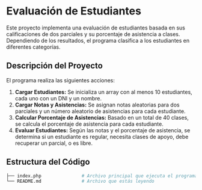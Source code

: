 # Evaluación de Estudiantes

Este proyecto implementa una evaluación de estudiantes basada en sus calificaciones de dos parciales y su porcentaje de asistencia a clases. Dependiendo de los resultados, el programa clasifica a los estudiantes en diferentes categorías.

## Descripción del Proyecto

El programa realiza las siguientes acciones:

1. **Cargar Estudiantes:** Se inicializa un array con al menos 10 estudiantes, cada uno con un DNI y un nombre.
2. **Cargar Notas y Asistencias:** Se asignan notas aleatorias para dos parciales y un número aleatorio de asistencias para cada estudiante.
3. **Calcular Porcentaje de Asistencias:** Basado en un total de 40 clases, se calcula el porcentaje de asistencia para cada estudiante.
4. **Evaluar Estudiantes:** Según las notas y el porcentaje de asistencia, se determina si un estudiante es regular, necesita clases de apoyo, debe recuperar un parcial, o es libre.

## Estructura del Código

```bash
├── index.php               # Archivo principal que ejecuta el programa
└── README.md               # Archivo que estás leyendo
